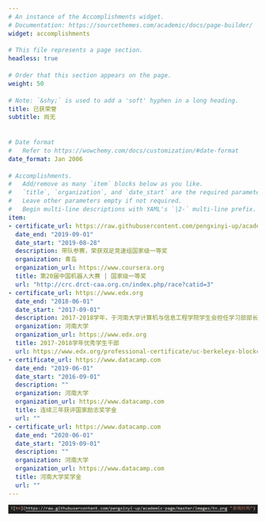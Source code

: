 ```yaml
---
# An instance of the Accomplishments widget.
# Documentation: https://sourcethemes.com/academic/docs/page-builder/
widget: accomplishments

# This file represents a page section.
headless: true

# Order that this section appears on the page.
weight: 50

# Note: `&shy;` is used to add a 'soft' hyphen in a long heading.
title: 已获荣誉
subtitle: 尚无


# Date format
#   Refer to https://wowchemy.com/docs/customization/#date-format
date_format: Jan 2006

# Accomplishments.
#   Add/remove as many `item` blocks below as you like.
#   `title`, `organization`, and `date_start` are the required parameters.
#   Leave other parameters empty if not required.
#   Begin multi-line descriptions with YAML's `|2-` multi-line prefix.
item:
- certificate_url: https://raw.githubusercontent.com/pengxinyi-up/academic-page/master/images/tn.png
  date_end: "2019-09-01"
  date_start: "2019-08-28"
  description: 带队参赛，荣获双足竞速组国家级一等奖
  organization: 青岛
  organization_url: https://www.coursera.org
  title: 第20届中国机器人大赛 | 国家级一等奖
  url: "http://crc.drct-caa.org.cn/index.php/race?catid=3"
- certificate_url: https://www.edx.org
  date_end: "2018-06-01"
  date_start: "2017-09-01"
  description: 2017-2018学年，于河南大学计算机与信息工程学院学生会担任学习部部长
  organization: 河南大学
  organization_url: https://www.edx.org
  title: 2017-2018学年优秀学生干部 
  url: https://www.edx.org/professional-certificate/uc-berkeleyx-blockchain-fundamentals
- certificate_url: https://www.datacamp.com
  date_end: "2019-06-01"
  date_start: "2016-09-01"
  description: ""
  organization: 河南大学
  organization_url: https://www.datacamp.com
  title: 连续三年获评国家励志奖学金 
  url: ""
- certificate_url: https://www.datacamp.com
  date_end: "2020-06-01"
  date_start: "2019-09-01"
  description: ""
  organization: 河南大学
  organization_url: https://www.datacamp.com
  title: 河南大学奖学金 
  url: ""
---
```

![example](https://raw.githubusercontent.com/pengxinyi-up/academic-page/master/images/example.png "系统结构") 